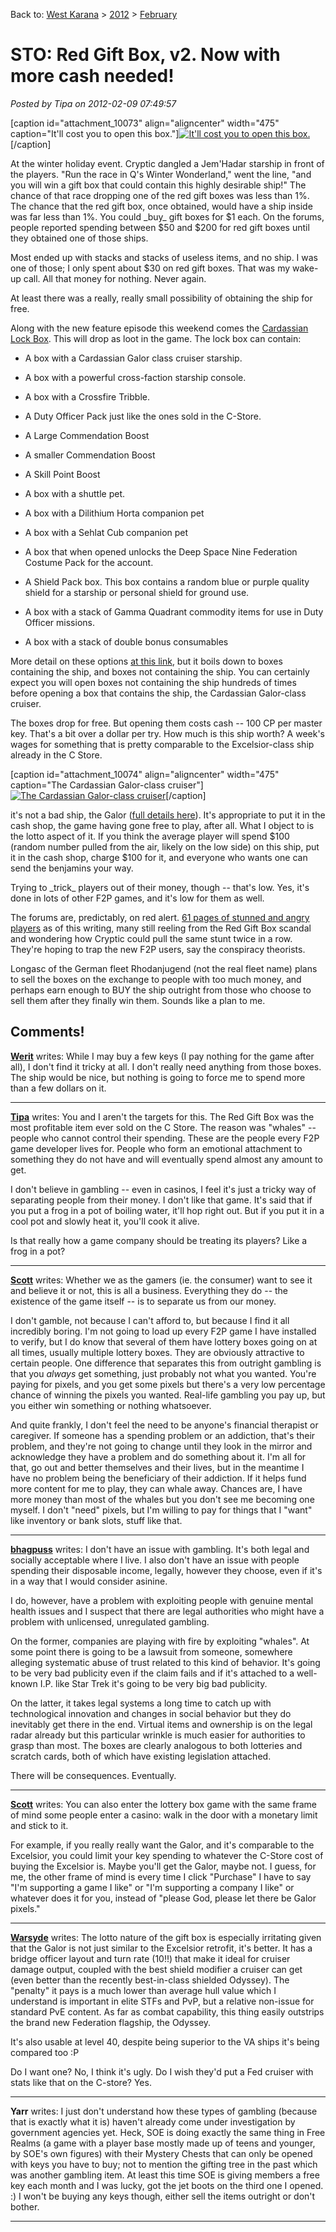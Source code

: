 Back to: [West Karana](/posts/westkarana.md) > [2012](/posts/2012/westkarana.md) > [February](./westkarana.md)
# STO: Red Gift Box, v2. Now with more cash needed!

*Posted by Tipa on 2012-02-09 07:49:57*

[caption id="attachment\_10073" align="aligncenter" width="475" caption="It'll cost you to open this box."][![](../../../uploads/2012/02/lockbox_blog_020712.jpg "It'll cost you to open this box.")](../../../uploads/2012/02/lockbox_blog_020712.jpg)[/caption]

At the winter holiday event. Cryptic dangled a Jem'Hadar starship in front of the players. "Run the race in Q's Winter Wonderland," went the line, "and you will win a gift box that could contain this highly desirable ship!" The chance of that race dropping one of the red gift boxes was less than 1%. The chance that the red gift box, once obtained, would have a ship inside was far less than 1%. You could \_buy\_ gift boxes for $1 each. On the forums, people reported spending between $50 and $200 for red gift boxes until they obtained one of those ships.

Most ended up with stacks and stacks of useless items, and no ship. I was one of those; I only spent about $30 on red gift boxes. That was my wake-up call. All that money for nothing. Never again.

At least there was a really, really small possibility of obtaining the ship for free.

Along with the new feature episode this weekend comes the [Cardassian Lock Box](http://www.startrekonline.com/node/2864). This will drop as loot in the game. The lock box can contain:


 * A box with a Cardassian Galor class cruiser starship.

 * A box with a powerful cross-faction starship console.

 * A box with a Crossfire Tribble.

 * A Duty Officer Pack just like the ones sold in the C-Store.

 * A Large Commendation Boost

 * A smaller Commendation Boost

 * A Skill Point Boost

 * A box with a shuttle pet.

 * A box with a Dilithium Horta companion pet

 * A box with a Sehlat Cub companion pet

 * A box that when opened unlocks the Deep Space Nine Federation Costume Pack for the account.

 * A Shield Pack box. This box contains a random blue or purple quality shield for a starship or personal shield for ground use.

 * A box with a stack of Gamma Quadrant commodity items for use in Duty Officer missions.

 * A box with a stack of double bonus consumables





More detail on these options [at this link](http://www.startrekonline.com/node/2864), but it boils down to boxes containing the ship, and boxes not containing the ship. You can certainly expect you will open boxes not containing the ship hundreds of times before opening a box that contains the ship, the Cardassian Galor-class cruiser.

The boxes drop for free. But opening them costs cash -- 100 CP per master key. That's a bit over a dollar per try. How much is this ship worth? A week's wages for something that is pretty comparable to the Excelsior-class ship already in the C Store.

[caption id="attachment\_10074" align="aligncenter" width="475" caption="The Cardassian Galor-class cruiser"][![](../../../uploads/2012/02/galor_blog_020812.jpg "The Cardassian Galor-class cruiser")](../../../uploads/2012/02/galor_blog_020812.jpg)[/caption]

it's not a bad ship, the Galor ([full details here](http://startrekonline.com/node/2866)). It's appropriate to put it in the cash shop, the game having gone free to play, after all. What I object to is the lotto aspect of it. If you think the average player will spend $100 (random number pulled from the air, likely on the low side) on this ship, put it in the cash shop, charge $100 for it, and everyone who wants one can send the benjamins your way.

Trying to \_trick\_ players out of their money, though -- that's low. Yes, it's done in lots of other F2P games, and it's low for them as well.

The forums are, predictably, on red alert. [61 pages of stunned and angry players](http://forums.startrekonline.com/showthread.php?t=252981) as of this writing, many still reeling from the Red Gift Box scandal and wondering how Cryptic could pull the same stunt twice in a row. They're hoping to trap the new F2P users, say the conspiracy theorists.

Longasc of the German fleet Rhodanjugend (not the real fleet name) plans to sell the boxes on the exchange to people with too much money, and perhaps earn enough to BUY the ship outright from those who choose to sell them after they finally win them. Sounds like a plan to me.

## Comments!

**[Werit](http://www.weritsblog.com)** writes: While I may buy a few keys (I pay nothing for the game after all), I don't find it tricky at all. I don't really need anything from those boxes. The ship would be nice, but nothing is going to force me to spend more than a few dollars on it.

---

**[Tipa](https://chasingdings.com)** writes: You and I aren't the targets for this. The Red Gift Box was the most profitable item ever sold on the C Store. The reason was "whales" -- people who cannot control their spending. These are the people every F2P game developer lives for. People who form an emotional attachment to something they do not have and will eventually spend almost any amount to get.

I don't believe in gambling -- even in casinos, I feel it's just a tricky way of separating people from their money. I don't like that game. It's said that if you put a frog in a pot of boiling water, it'll hop right out. But if you put it in a cool pot and slowly heat it, you'll cook it alive.

Is that really how a game company should be treating its players? Like a frog in a pot?

---

**[Scott](http://pumpingirony.net/)** writes: Whether we as the gamers (ie. the consumer) want to see it and believe it or not, this is all a business. Everything they do -- the existence of the game itself -- is to separate us from our money.

I don't gamble, not because I can't afford to, but because I find it all incredibly boring. I'm not going to load up every F2P game I have installed to verify, but I do know that several of them have lottery boxes going on at all times, usually multiple lottery boxes. They are obviously attractive to certain people. One difference that separates this from outright gambling is that you *always* get something, just probably not what you wanted. You're paying for pixels, and you get some pixels but there's a very low percentage chance of winning the pixels you wanted. Real-life gambling you pay up, but you either win something or nothing whatsoever. 

And quite frankly, I don't feel the need to be anyone's financial therapist or caregiver. If someone has a spending problem or an addiction, that's their problem, and they're not going to change until they look in the mirror and acknowledge they have a problem and do something about it. I'm all for that, go out and better themselves and their lives, but in the meantime I have no problem being the beneficiary of their addiction. If it helps fund more content for me to play, they can whale away. Chances are, I have more money than most of the whales but you don't see me becoming one myself. I don't "need" pixels, but I'm willing to pay for things that I "want" like inventory or bank slots, stuff like that.

---

**[bhagpuss](http://bhagpuss.blogspot.com/)** writes: I don't have an issue with gambling. It's both legal and socially acceptable where I live. I also don't have an issue with people spending their disposable income, legally, however they choose, even if it's in a way that I would consider asinine.

I do, however, have a problem with exploiting people with genuine mental health issues and I suspect that there are legal authorities who might have a problem with unlicensed, unregulated gambling. 

On the former, companies are playing with fire by exploiting "whales". At some point there is going to be a lawsuit from someone, somewhere alleging systematic abuse of trust related to this kind of behavior. It's going to be very bad publicity even if the claim fails and if it's attached to a well-known I.P. like Star Trek it's going to be very big bad publicity.

On the latter, it takes legal systems a long time to catch up with technological innovation and changes in social behavior but they do inevitably get there in the end. Virtual items and ownership is on the legal radar already but this particular wrinkle is much easier for authorities to grasp than most. The boxes are clearly analogous to both lotteries and scratch cards, both of which have existing legislation attached.

There will be consequences. Eventually.

---

**[Scott](http://pumpingirony.net/)** writes: You can also enter the lottery box game with the same frame of mind some people enter a casino: walk in the door with a monetary limit and stick to it.

For example, if you really really want the Galor, and it's comparable to the Excelsior, you could limit your key spending to whatever the C-Store cost of buying the Excelsior is. Maybe you'll get the Galor, maybe not. I guess, for me, the other frame of mind is every time I click "Purchase" I have to say "I'm supporting a game I like" or "I'm supporting a company I like" or whatever does it for you, instead of "please God, please let there be Galor pixels."

---

**[Warsyde](http://rpgwire.blogspot.com)** writes: The lotto nature of the gift box is especially irritating given that the Galor is not just similar to the Excelsior retrofit, it's better. It has a bridge officer layout and turn rate (10!!) that make it ideal for cruiser damage output, coupled with the best shield modifier a cruiser can get (even better than the recently best-in-class shielded Odyssey). The "penalty" it pays is a much lower than average hull value which I understand is important in elite STFs and PvP, but a relative non-issue for standard PvE content. As far as combat capability, this thing easily outstrips the brand new Federation flagship, the Odyssey.

It's also usable at level 40, despite being superior to the VA ships it's being compared too :P

Do I want one? No, I think it's ugly. Do I wish they'd put a Fed cruiser with stats like that on the C-store? Yes.

---

**Yarr** writes: I just don't understand how these types of gambling (because that is exactly what it is) haven't already come under investigation by government agencies yet. Heck, SOE is doing exactly the same thing in Free Realms (a game with a player base mostly made up of teens and younger, by SOE's own figures) with their Mystery Chests that can only be opened with keys you have to buy; not to mention the gifting tree in the past which was another gambling item. At least this time SOE is giving members a free key each month and I was lucky, got the jet boots on the third one I opened. :) I won't be buying any keys though, either sell the items outright or don't bother.

---

